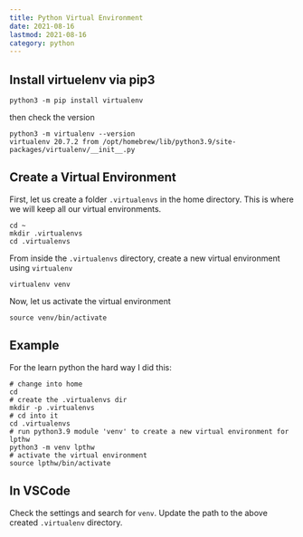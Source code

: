 ```yaml
---
title: Python Virtual Environment
date: 2021-08-16
lastmod: 2021-08-16
category: python
---
```



## Install virtuelenv via pip3

```shell
python3 -m pip install virtualenv
```

then check the version

```shell
python3 -m virtualenv --version
virtualenv 20.7.2 from /opt/homebrew/lib/python3.9/site-packages/virtualenv/__init__.py
```


## Create a Virtual Environment

First, let us create a folder `.virtualenvs` in the home directory. This is where we will keep all our virtual environments.

```shell
cd ~
mkdir .virtualenvs
cd .virtualenvs
```

From inside the `.virtualenvs` directory, create a new virtual environment using `virtualenv`

```shell
virtualenv venv
```

Now, let us activate the virtual environment

```shell
source venv/bin/activate
```

## Example

For the learn python the hard way I did this:

```shell
# change into home
cd
# create the .virtualenvs dir
mkdir -p .virtualenvs
# cd into it
cd .virtualenvs
# run python3.9 module 'venv' to create a new virtual environment for lpthw
python3 -m venv lpthw
# activate the virtual environment
source lpthw/bin/activate
```

## In VSCode

Check the settings and search for `venv`. Update the path to the above created `.virtualenv` directory. 